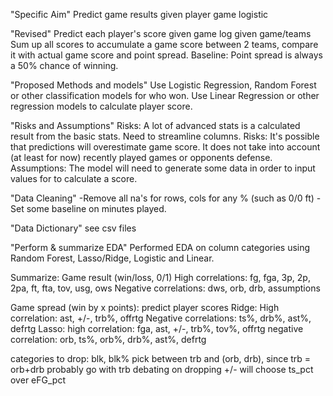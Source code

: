 "Specific Aim"
Predict game results given player game logistic

"Revised"
Predict each player's score given game log given game/teams
Sum up all scores to accumulate a game score between 2 teams,
compare it with actual game score and point spread.
Baseline: Point spread is always a 50% chance of winning.

"Proposed Methods and models"
Use Logistic Regression, Random Forest or other classification models for who won.
Use Linear Regression or other regression models to calculate player score.

"Risks and Assumptions"
Risks: A lot of advanced stats is a calculated result from the basic stats. Need to streamline columns.
Risks: It's possible that predictions will overestimate game score. It does not take into account (at least for now) recently played games or opponents defense.
Assumptions: The model will need to generate some data in order to input values for to calculate a score.

"Data Cleaning"
-Remove all na's for rows, cols for any % (such as 0/0 ft)
-Set some baseline on minutes played.

"Data Dictionary"
see csv files

"Perform & summarize EDA"
Performed EDA on column categories using Random Forest, Lasso/Ridge, Logistic and Linear.

Summarize:
Game result (win/loss, 0/1)
High correlations: fg, fga, 3p, 2p, 2pa, ft, fta, tov, usg, ows
Negative correlations: dws, orb, drb, assumptions

Game spread (win by x points): predict player scores
Ridge:
High correlation: ast, +/-, trb%, offrtg
Negative correlations: ts%, drb%, ast%, defrtg
Lasso:
high correlation: fga, ast, +/-, trb%, tov%, offrtg
negative correlation: orb, ts%, orb%, drb%, ast%, defrtg

categories to drop:
blk, blk%
pick between trb and (orb, drb), since trb = orb+drb
probably go with trb
debating on dropping +/-
will choose ts_pct over eFG_pct
